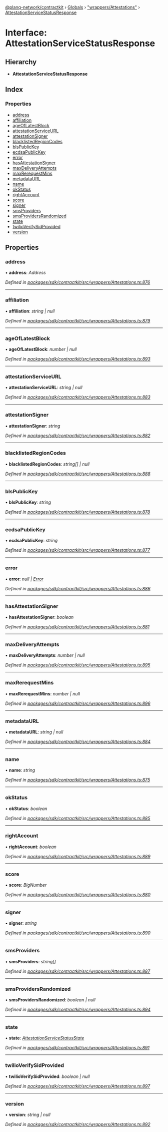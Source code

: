 [@planq-network/contractkit](../README.md) › [Globals](../globals.md) › ["wrappers/Attestations"](../modules/_wrappers_attestations_.md) › [AttestationServiceStatusResponse](_wrappers_attestations_.attestationservicestatusresponse.md)

# Interface: AttestationServiceStatusResponse

## Hierarchy

* **AttestationServiceStatusResponse**

## Index

### Properties

* [address](_wrappers_attestations_.attestationservicestatusresponse.md#address)
* [affiliation](_wrappers_attestations_.attestationservicestatusresponse.md#affiliation)
* [ageOfLatestBlock](_wrappers_attestations_.attestationservicestatusresponse.md#ageoflatestblock)
* [attestationServiceURL](_wrappers_attestations_.attestationservicestatusresponse.md#attestationserviceurl)
* [attestationSigner](_wrappers_attestations_.attestationservicestatusresponse.md#attestationsigner)
* [blacklistedRegionCodes](_wrappers_attestations_.attestationservicestatusresponse.md#blacklistedregioncodes)
* [blsPublicKey](_wrappers_attestations_.attestationservicestatusresponse.md#blspublickey)
* [ecdsaPublicKey](_wrappers_attestations_.attestationservicestatusresponse.md#ecdsapublickey)
* [error](_wrappers_attestations_.attestationservicestatusresponse.md#error)
* [hasAttestationSigner](_wrappers_attestations_.attestationservicestatusresponse.md#hasattestationsigner)
* [maxDeliveryAttempts](_wrappers_attestations_.attestationservicestatusresponse.md#maxdeliveryattempts)
* [maxRerequestMins](_wrappers_attestations_.attestationservicestatusresponse.md#maxrerequestmins)
* [metadataURL](_wrappers_attestations_.attestationservicestatusresponse.md#metadataurl)
* [name](_wrappers_attestations_.attestationservicestatusresponse.md#name)
* [okStatus](_wrappers_attestations_.attestationservicestatusresponse.md#okstatus)
* [rightAccount](_wrappers_attestations_.attestationservicestatusresponse.md#rightaccount)
* [score](_wrappers_attestations_.attestationservicestatusresponse.md#score)
* [signer](_wrappers_attestations_.attestationservicestatusresponse.md#signer)
* [smsProviders](_wrappers_attestations_.attestationservicestatusresponse.md#smsproviders)
* [smsProvidersRandomized](_wrappers_attestations_.attestationservicestatusresponse.md#smsprovidersrandomized)
* [state](_wrappers_attestations_.attestationservicestatusresponse.md#state)
* [twilioVerifySidProvided](_wrappers_attestations_.attestationservicestatusresponse.md#twilioverifysidprovided)
* [version](_wrappers_attestations_.attestationservicestatusresponse.md#version)

## Properties

###  address

• **address**: *Address*

*Defined in [packages/sdk/contractkit/src/wrappers/Attestations.ts:876](https://github.com/planq-network/planq-sdk/blob/master/packages/sdk/contractkit/src/wrappers/Attestations.ts#L876)*

___

###  affiliation

• **affiliation**: *string | null*

*Defined in [packages/sdk/contractkit/src/wrappers/Attestations.ts:879](https://github.com/planq-network/planq-sdk/blob/master/packages/sdk/contractkit/src/wrappers/Attestations.ts#L879)*

___

###  ageOfLatestBlock

• **ageOfLatestBlock**: *number | null*

*Defined in [packages/sdk/contractkit/src/wrappers/Attestations.ts:893](https://github.com/planq-network/planq-sdk/blob/master/packages/sdk/contractkit/src/wrappers/Attestations.ts#L893)*

___

###  attestationServiceURL

• **attestationServiceURL**: *string | null*

*Defined in [packages/sdk/contractkit/src/wrappers/Attestations.ts:883](https://github.com/planq-network/planq-sdk/blob/master/packages/sdk/contractkit/src/wrappers/Attestations.ts#L883)*

___

###  attestationSigner

• **attestationSigner**: *string*

*Defined in [packages/sdk/contractkit/src/wrappers/Attestations.ts:882](https://github.com/planq-network/planq-sdk/blob/master/packages/sdk/contractkit/src/wrappers/Attestations.ts#L882)*

___

###  blacklistedRegionCodes

• **blacklistedRegionCodes**: *string[] | null*

*Defined in [packages/sdk/contractkit/src/wrappers/Attestations.ts:888](https://github.com/planq-network/planq-sdk/blob/master/packages/sdk/contractkit/src/wrappers/Attestations.ts#L888)*

___

###  blsPublicKey

• **blsPublicKey**: *string*

*Defined in [packages/sdk/contractkit/src/wrappers/Attestations.ts:878](https://github.com/planq-network/planq-sdk/blob/master/packages/sdk/contractkit/src/wrappers/Attestations.ts#L878)*

___

###  ecdsaPublicKey

• **ecdsaPublicKey**: *string*

*Defined in [packages/sdk/contractkit/src/wrappers/Attestations.ts:877](https://github.com/planq-network/planq-sdk/blob/master/packages/sdk/contractkit/src/wrappers/Attestations.ts#L877)*

___

###  error

• **error**: *null | [Error](../classes/_address_registry_.unregisterederror.md#static-error)*

*Defined in [packages/sdk/contractkit/src/wrappers/Attestations.ts:886](https://github.com/planq-network/planq-sdk/blob/master/packages/sdk/contractkit/src/wrappers/Attestations.ts#L886)*

___

###  hasAttestationSigner

• **hasAttestationSigner**: *boolean*

*Defined in [packages/sdk/contractkit/src/wrappers/Attestations.ts:881](https://github.com/planq-network/planq-sdk/blob/master/packages/sdk/contractkit/src/wrappers/Attestations.ts#L881)*

___

###  maxDeliveryAttempts

• **maxDeliveryAttempts**: *number | null*

*Defined in [packages/sdk/contractkit/src/wrappers/Attestations.ts:895](https://github.com/planq-network/planq-sdk/blob/master/packages/sdk/contractkit/src/wrappers/Attestations.ts#L895)*

___

###  maxRerequestMins

• **maxRerequestMins**: *number | null*

*Defined in [packages/sdk/contractkit/src/wrappers/Attestations.ts:896](https://github.com/planq-network/planq-sdk/blob/master/packages/sdk/contractkit/src/wrappers/Attestations.ts#L896)*

___

###  metadataURL

• **metadataURL**: *string | null*

*Defined in [packages/sdk/contractkit/src/wrappers/Attestations.ts:884](https://github.com/planq-network/planq-sdk/blob/master/packages/sdk/contractkit/src/wrappers/Attestations.ts#L884)*

___

###  name

• **name**: *string*

*Defined in [packages/sdk/contractkit/src/wrappers/Attestations.ts:875](https://github.com/planq-network/planq-sdk/blob/master/packages/sdk/contractkit/src/wrappers/Attestations.ts#L875)*

___

###  okStatus

• **okStatus**: *boolean*

*Defined in [packages/sdk/contractkit/src/wrappers/Attestations.ts:885](https://github.com/planq-network/planq-sdk/blob/master/packages/sdk/contractkit/src/wrappers/Attestations.ts#L885)*

___

###  rightAccount

• **rightAccount**: *boolean*

*Defined in [packages/sdk/contractkit/src/wrappers/Attestations.ts:889](https://github.com/planq-network/planq-sdk/blob/master/packages/sdk/contractkit/src/wrappers/Attestations.ts#L889)*

___

###  score

• **score**: *BigNumber*

*Defined in [packages/sdk/contractkit/src/wrappers/Attestations.ts:880](https://github.com/planq-network/planq-sdk/blob/master/packages/sdk/contractkit/src/wrappers/Attestations.ts#L880)*

___

###  signer

• **signer**: *string*

*Defined in [packages/sdk/contractkit/src/wrappers/Attestations.ts:890](https://github.com/planq-network/planq-sdk/blob/master/packages/sdk/contractkit/src/wrappers/Attestations.ts#L890)*

___

###  smsProviders

• **smsProviders**: *string[]*

*Defined in [packages/sdk/contractkit/src/wrappers/Attestations.ts:887](https://github.com/planq-network/planq-sdk/blob/master/packages/sdk/contractkit/src/wrappers/Attestations.ts#L887)*

___

###  smsProvidersRandomized

• **smsProvidersRandomized**: *boolean | null*

*Defined in [packages/sdk/contractkit/src/wrappers/Attestations.ts:894](https://github.com/planq-network/planq-sdk/blob/master/packages/sdk/contractkit/src/wrappers/Attestations.ts#L894)*

___

###  state

• **state**: *[AttestationServiceStatusState](../enums/_wrappers_attestations_.attestationservicestatusstate.md)*

*Defined in [packages/sdk/contractkit/src/wrappers/Attestations.ts:891](https://github.com/planq-network/planq-sdk/blob/master/packages/sdk/contractkit/src/wrappers/Attestations.ts#L891)*

___

###  twilioVerifySidProvided

• **twilioVerifySidProvided**: *boolean | null*

*Defined in [packages/sdk/contractkit/src/wrappers/Attestations.ts:897](https://github.com/planq-network/planq-sdk/blob/master/packages/sdk/contractkit/src/wrappers/Attestations.ts#L897)*

___

###  version

• **version**: *string | null*

*Defined in [packages/sdk/contractkit/src/wrappers/Attestations.ts:892](https://github.com/planq-network/planq-sdk/blob/master/packages/sdk/contractkit/src/wrappers/Attestations.ts#L892)*
